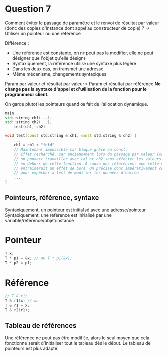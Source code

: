 # Question 7
Comment éviter le passage de paramètre et le renvoi de résultat par valeur (donc des copies d'instance dont appel au constructeur de copie) ?
-> Utiliser un pointeur ou une référence

Différence :
- Une référence est constante, on ne peut pas la modifier, elle ne peut désigner que l'objet qu'elle désigne
- Syntaxiquement, la référence utilise une syntaxe plus légère
- Dans les deux cas, on transmet une adresse
- Même mécanisme, changements syntaxiques

Param par valeur et résultat par valeur > Param et résultat par référence
**Ne change pas la syntaxe d'appel et d'utilisation de la fonction pour le programmeur client.**

On garde plutot les pointeurs quand on fait de l'allocation dynamique.

```c++
main
std::string ch1(...);
std::string ch2(...);
    test(ch1, ch2)

void test(const std:string & ch1, const std:string & ch2) {
    ...
    ch1 = ch1 + "fdfd" 
    // Maintenant impossible car bloqué grâce au const.
    // Effet recherché, car anciennement lors du passage par valeur (copie),
    // on pouvait travailler avec ch1 et ch2 sans affecter les valeurs de ch1 et ch2
    // en dehors de cette fonction. A cause des références, une telle modification
    // entrainerait un effet de bord. On précise donc impérativement const
    // pour empêcher a test de modifier les données d'entrée
    ...
}
```

## Pointeurs, référence, syntaxe
Syntaxiquement, un pointeur est initialisé avec une adresse/pointeur
Syntaxiquement, une référence est initialisé par une variable/référence/objet/instance

# Pointeur
```c++
T x;
T * p1 = &x; // ou T * p1(&x);
T * p2 = p1;
````

# Référence
```c++
// T & r1;
T & r1(x) // ou
T & r1 = x;
T & r2(r1);
```

## Tableau de références 
Une référence ne peut pas être modifiée, alors le seul moyen que cela fonctionne serait d'initialiser tout le tableau dès le début. 
Le tableau de pointeurs est plus adapté.